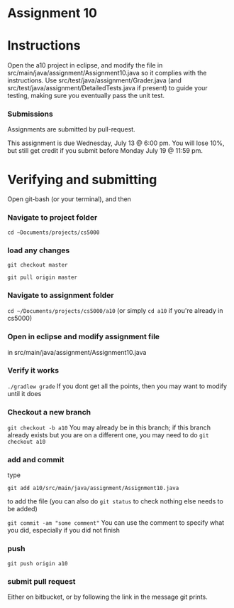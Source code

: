 Assignment 10
===

# Instructions

Open the a10 project in eclipse, and modify the file in src/main/java/assignment/Assignment10.java so it complies with the instructions. Use src/test/java/assignment/Grader.java (and src/test/java/assignment/DetailedTests.java if present) to guide your testing, making sure you eventually pass the unit test.

### Submissions
Assignments are submitted by pull-request.

This assignment is due Wednesday, July 13 @ 6:00 pm. You will lose 10%, but still get credit if you submit before Monday July 19 @ 11:59 pm.

# Verifying and submitting
Open git-bash (or your terminal), and then

### Navigate to project folder
```cd ~Documents/projects/cs5000```

### load any changes
```git checkout master```

```git pull origin master```

### Navigate to assignment folder
```cd ~/Documents/projects/cs5000/a10```   (or simply ```cd a10``` if you're already in cs5000)

### Open in eclipse and modify assignment file
in src/main/java/assignment/Assignment10.java

### Verify it works
```./gradlew grade```
If you dont get all the points, then you may want to modify until it does


### Checkout a new branch
```git checkout -b a10``` 
You may already be in this branch; if this branch already exists but you are on a different one, you may need to do ```git checkout a10```

### add and commit
type

```git add a10/src/main/java/assignment/Assignment10.java```

to add the file (you can also do ```git status``` to check nothing else needs to be added) 

```git commit -am "some comment"```
You can use the comment to specify what you did, especially if you did not finish

### push
```git push origin a10```

### submit pull request
Either on bitbucket, or by following the link in the message git prints.

